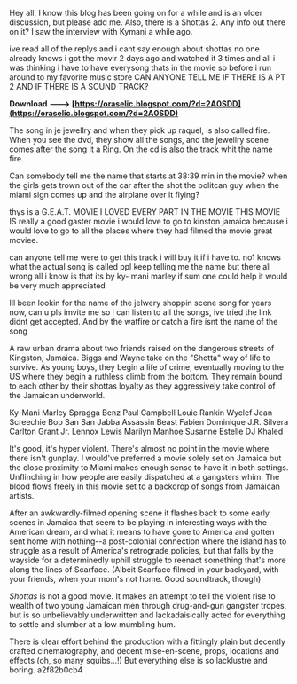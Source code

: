
 
Hey all, I know this blog has been going on for a while and is an older discussion, but please add me. Also, there is a Shottas 2. Any info out there on it? I saw the interview with Kymani a while ago.
 
ive read all of the replys and i cant say enough about shottas no one already knows i got the movir 2 days ago and watched it 3 times and all i was thinking i have to have everysong thats in the movie so before i run around to my favorite music store CAN ANYONE TELL ME IF THERE IS A PT 2 AND IF THERE IS A SOUND TRACK?
 
**Download ---> [https://oraselic.blogspot.com/?d=2A0SDD](https://oraselic.blogspot.com/?d=2A0SDD)**


 
The song in je jewellry and when they pick up raquel, is also called fire.
When you see the dvd, they show all the songs, and the jewellry scene comes after the song It a Ring. On the cd is also the track whit the name fire.
 
Can somebody tell me the name that starts at 38:39 min in the movie? when the girls gets trown out of the car after the shot the politcan guy when the miami sign comes up and the airplane over it flying?
 
thys is a G.E.A.T. MOVIE I LOVED EVERY PART IN THE MOVIE THIS MOVIE IS really a good gaster movie i would love to go to kinston jamaica because i would love to go to all the places where they had filmed the movie great moviee.
 
can anyone tell me were to get this track i will buy it if i have to. no1 knows what the actual song is called ppl keep telling me the name but there all wrong all i know is that its by ky- mani marley if sum one could help it would be very much appreciated
 
Ill been lookin for the name of the jelwery shoppin scene song for years now, can u pls imvite me so i can listen to all the songs, ive tried the link didnt get accepted. And by the watfire or catch a fire isnt the name of the song

A raw urban drama about two friends raised on the dangerous streets of Kingston, Jamaica. Biggs and Wayne take on the "Shotta" way of life to survive. As young boys, they begin a life of crime, eventually moving to the US where they begin a ruthless climb from the bottom. They remain bound to each other by their shottas loyalty as they aggressively take control of the Jamaican underworld.
 
Ky-Mani Marley Spragga Benz Paul Campbell Louie Rankin Wyclef Jean Screechie Bop San San Jabba Assassin Beast Fabien Dominique J.R. Silvera Carlton Grant Jr. Lennox Lewis Marilyn Manhoe Susanne Estelle DJ Khaled
 
It's good, it's hyper violent. There's almost no point in the movie where there isn't gunplay. I would've preferred a movie solely set on Jamaica but the close proximity to Miami makes enough sense to have it in both settings. Unflinching in how people are easily dispatched at a gangsters whim. The blood flows freely in this movie set to a backdrop of songs from Jamaican artists.
 
After an awkwardly-filmed opening scene it flashes back to some early scenes in Jamaica that seem to be playing in interesting ways with the American dream, and what it means to have gone to America and gotten sent home with nothing--a post-colonial connection where the island has to struggle as a result of America's retrograde policies, but that falls by the wayside for a determinedly uphill struggle to reenact something that's more along the lines of Scarface. (Albeit Scarface filmed in your backyard, with your friends, when your mom's not home. Good soundtrack, though)
 
*Shottas* is not a good movie. It makes an attempt to tell the violent rise to wealth of two young Jamaican men through drug-and-gun gangster tropes, but is so unbelievably underwritten and lackadaisically acted for everything to settle and slumber at a low mumbling hum.
 
There is clear effort behind the production with a fittingly plain but decently crafted cinematography, and decent mise-en-scene, props, locations and effects (oh, so many squibs...!) But everything else is so lacklustre and boring.
 a2f82b0cb4
 
